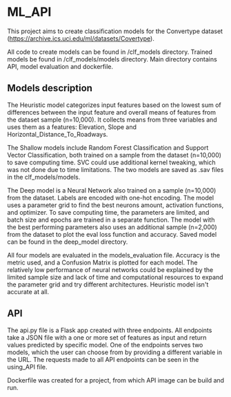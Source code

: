 # ML_API

This project aims to create classification models for the Convertype dataset
(https://archive.ics.uci.edu/ml/datasets/Covertype).

All code to create models can be found in /clf_models directory. 
Trained models be found in /clf_models/models directory.
Main directory contains API, model evaluation and dockerfile.

## Models description

The Heuristic model categorizes input features based on the lowest sum of differences between the
input feature and overall means of features from the dataset sample (n=10,000). It collects means 
from three variables and uses them as a features: Elevation, Slope and Horizontal_Distance_To_Roadways.

The Shallow models include Random Forest Classification and Support Vector Classification, both
trained on a sample from the dataset (n=10,000) to save computing time. SVC could use additional
kernel tweaking, which was not done due to time limitations. The two models are saved as .sav files in
the clf_models/models.

The Deep model is a Neural Network also trained on a sample (n=10,000) from the dataset. Labels are encoded
with one-hot encoding. The model uses a parameter grid to find the best neurons amount, activation
functions, and optimizer. To save computing time, the parameters are limited, and batch size and
epochs are trained in a separate function. The model with the best performing parameters also uses
an additional sample (n=2,000) from the dataset to plot the eval loss function and accuracy. Saved
model can be found in the deep_model directory.

All four models are evaluated in the models_evaluation file. Accuracy is the metric used, and a
Confusion Matrix is plotted for each model. The relatively low performance of neural networks could
be explained by the limited sample size and lack of time and computational resources to expand the
parameter grid and try different architectures. Heuristic model isn't accurate at all.

## API

The api.py file is a Flask app created with three endpoints. All endpoints take a JSON file with a one or
more set of features as input and return values predicted by specific model. One of the endpoints serves 
two models, which the user can choose from by providing a different variable in the URL. The requests
made to all API endpoints can be seen in the using_API file.

Dockerfile was created for a project, from which API image can be build and run.
